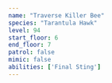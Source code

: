 ```yaml
---
name: "Traverse Killer Bee"
species: "Tarantula Hawk"
level: 94
start_floor: 6
end_floor: 7
patrol: false
mimic: false
abilities: ['Final Sting']
---
```

